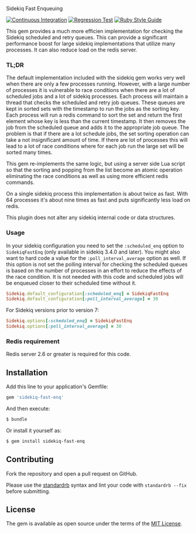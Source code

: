 Sidekiq Fast Enqueuing

[![Continuous Integration](https://github.com/bdurand/sidekiq-fast-enq/actions/workflows/continuous_integration.yml/badge.svg)](https://github.com/bdurand/sidekiq-fast-enq/actions/workflows/continuous_integration.yml)
[![Regression Test](https://github.com/bdurand/sidekiq-fast-enq/actions/workflows/regression_test.yml/badge.svg)](https://github.com/bdurand/sidekiq-fast-enq/actions/workflows/regression_test.yml)
[![Ruby Style Guide](https://img.shields.io/badge/code_style-standard-brightgreen.svg)](https://github.com/testdouble/standard)

This gem provides a much more efficien implementation for checking the Sidekiq scheduled and retry queues. This can provide a significant performance boost for large sidekiq implementations that utilize many processes. It can also reduce load on the redis server.

### TL;DR

The default implementation included with the sidekiq gem works very well when there are only a few processes running. However, with a large number of processes it is vulnerable to race conditions when there are a lot of scheduled jobs and a lot of sidekiq processes. Each process will maintain a thread that checks the scheduled and retry job queues. These queues are kept in sorted sets with the timestamp to run the jobs as the sorting key. Each process will run a redis command to sort the set and return the first element whose key is less than the current timestamp. It then removes the job from the scheduled queue and adds it to the appropriate job queue. The problem is that if there are a lot schedule jobs, the set sorting operation can take a not insignificant amount of time. If there are lot of processes this will lead to a lot of race conditions where for each job run the large set will be sorted many times.

This gem re-implements the same logic, but using a server side Lua script so that the sorting and popping from the list become an atomic operation eliminating the race conditions as well as using more efficient redis commands.

On a single sidekiq process this implementation is about twice as fast. With 64 processes it's about nine times as fast and puts significantly less load on redis.

This plugin does not alter any sidekiq internal code or data structures.

### Usage

In your sidekiq configuration you need to set the `:scheduled_enq` option to `SidekiqFastEnq` (only available in sidekiq 3.4.0 and later). You might also want to hard code a value for the `:poll_interval_average` option as well. If this option is not set the polling interval for checking the scheduled queues is based on the number of processes in an effort to reduce the effects of the race condition. It is not needed with this code and scheduled jobs will be enqueued closer to their scheduled time without it.

```ruby
Sidekiq.default_configuration[:scheduled_enq] = SidekiqFastEnq
Sidekiq.default_configuration[:poll_interval_average] = 30
```

For Sidekiq versions prior to version 7:

```ruby
Sidekiq.options[:scheduled_enq] = SidekiqFastEnq
Sidekiq.options[:poll_interval_average] = 30
```


### Redis requirement

Redis server 2.6 or greater is required for this code.

## Installation

Add this line to your application's Gemfile:

```ruby
gem 'sidekiq-fast-enq'
```

And then execute:
```bash
$ bundle
```

Or install it yourself as:
```bash
$ gem install sidekiq-fast-enq
```

## Contributing

Fork the repository and open a pull request on GitHub.

Please use the [standardrb](https://github.com/testdouble/standard) syntax and lint your code with `standardrb --fix` before submitting.

## License

The gem is available as open source under the terms of the [MIT License](https://opensource.org/licenses/MIT).
